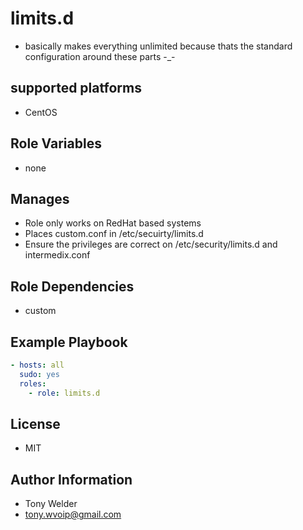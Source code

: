 # limits.d 

- basically makes everything unlimited because thats the standard configuration around these parts -_-

## supported platforms

- CentOS

## Role Variables

- none 

## Manages

- Role only works on RedHat based systems
- Places custom.conf in /etc/secuirty/limits.d
- Ensure the privileges are correct on /etc/security/limits.d and intermedix.conf

## Role Dependencies

- custom

## Example Playbook

```yaml
- hosts: all
  sudo: yes
  roles:
    - role: limits.d 
```
## License

- MIT

## Author Information

- Tony Welder
- tony.wvoip@gmail.com
